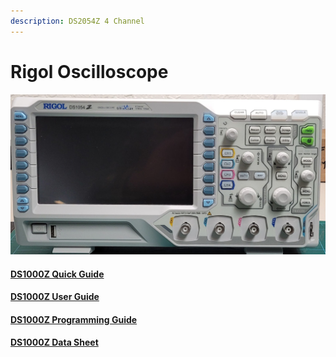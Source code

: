 ```yaml
---
description: DS2054Z 4 Channel
---
```


# Rigol Oscilloscope

![DS2054Z 4 Channel Oscilloscope](<../.gitbook/assets/rigol scope.jpg>)

#### [DS1000Z Quick Guide](https://drive.google.com/file/d/14mhDJOVo0n8Nc-oClb2nDRPHnSMzUFS7/view?usp=sharing)

#### [DS1000Z User Guide](https://drive.google.com/file/d/12zRsHgIrMO1Myg91F8h4zWqVeJtIhD80/view?usp=sharing)

#### [DS1000Z Programming Guide](https://drive.google.com/file/d/1Oep-aS6KZb9VsCO8pRib741aZLeqA9Ob/view?usp=sharing)

#### [DS1000Z Data Sheet](https://drive.google.com/file/d/1E4JSSEdlNgRvkN7-YhBH6gzoh6\_Bba6L/view?usp=sharing)
